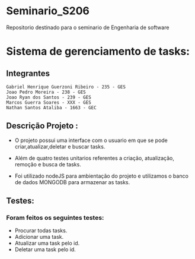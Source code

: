 # Seminario_S206
Repositorio destinado para o seminario de Engenharia de software

# Sistema de gerenciamento de tasks:

## Integrantes 
    
    Gabriel Henrique Guerzoni Ribeiro - 235 - GES
    Joao Pedro Moreira - 238 - GES
    Joao Ryan dos Santos - 239 - GES
    Marcos Guerra Soares - XXX - GES
    Nathan Santos Ataliba - 1663 - GEC
    
## Descrição Projeto : 

- O projeto possui uma interface com o usuario em que se pode criar,atualizar,deletar e buscar tasks.

- Além de quatro testes unitarios referentes a criação, atualização, remoção e busca de tasks.

- Foi utilizado nodeJS para ambientação do projeto e utilizamos o banco de dados MONGODB para armazenar as tasks.

## Testes:
### Foram feitos os seguintes testes:
- Procurar todas tasks.
- Adicionar uma task.
- Atualizar uma task pelo id.
- Deletar uma task pelo id.
